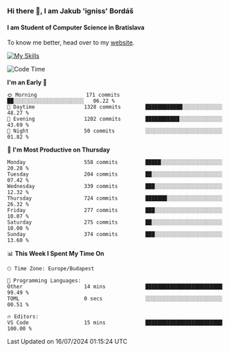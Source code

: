 ### Hi there 👋, I am Jakub 'igniss' Bordáš

#### I am Student of Computer Science in Bratislava
To know me better, head over to my [website](https://bordas.sk).

[![My Skills](https://skillicons.dev/icons?i=js,html,css,figma,svelte,java,kotlin,python,postgresql,typescript,nest,nodejs)](https://bordas.sk)


<!--START_SECTION:waka-->
![Code Time](http://img.shields.io/badge/Code%20Time-1%2C484%20hrs%2056%20mins-blue)

**I'm an Early 🐤** 

```text
🌞 Morning                171 commits         ██░░░░░░░░░░░░░░░░░░░░░░░   06.22 % 
🌆 Daytime                1328 commits        ████████████░░░░░░░░░░░░░   48.27 % 
🌃 Evening                1202 commits        ███████████░░░░░░░░░░░░░░   43.69 % 
🌙 Night                  50 commits          ░░░░░░░░░░░░░░░░░░░░░░░░░   01.82 % 
```
📅 **I'm Most Productive on Thursday** 

```text
Monday                   558 commits         █████░░░░░░░░░░░░░░░░░░░░   20.28 % 
Tuesday                  204 commits         ██░░░░░░░░░░░░░░░░░░░░░░░   07.42 % 
Wednesday                339 commits         ███░░░░░░░░░░░░░░░░░░░░░░   12.32 % 
Thursday                 724 commits         ███████░░░░░░░░░░░░░░░░░░   26.32 % 
Friday                   277 commits         ███░░░░░░░░░░░░░░░░░░░░░░   10.07 % 
Saturday                 275 commits         ██░░░░░░░░░░░░░░░░░░░░░░░   10.00 % 
Sunday                   374 commits         ███░░░░░░░░░░░░░░░░░░░░░░   13.60 % 
```


📊 **This Week I Spent My Time On** 

```text
🕑︎ Time Zone: Europe/Budapest

💬 Programming Languages: 
Other                    14 mins             █████████████████████████   99.49 % 
TOML                     0 secs              ░░░░░░░░░░░░░░░░░░░░░░░░░   00.51 % 

🔥 Editors: 
VS Code                  15 mins             █████████████████████████   100.00 % 
```


 Last Updated on 16/07/2024 01:15:24 UTC
<!--END_SECTION:waka-->
